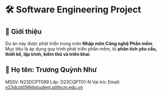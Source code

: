 # 🛠️ Software Engineering Project 

## 📌 Giới thiệu
Dự án này được phát triển trong môn **Nhập môn Công nghệ Phần mềm**.  
Mục tiêu là áp dụng quy trình phát triển phần mềm, từ **phân tích yêu cầu, thiết kế, lập trình, kiểm thử và triển khai**.  

## 👥 Họ tên: Trương Quỳnh Như
MSSV: N23DCPT099
Lớp: D23CQPT01-N
Vai trò:
Email: n23dcpt099@student.ptithcm.edu.vn

